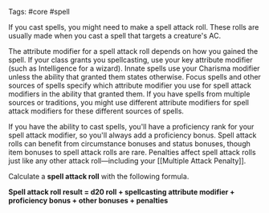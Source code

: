 Tags: #core #spell 

If you cast spells, you might need to make a spell attack roll. These rolls are usually made when you cast a spell that targets a creature's AC.  
  
The attribute modifier for a spell attack roll depends on how you gained the spell. If your class grants you spellcasting, use your key attribute modifier (such as Intelligence for a wizard). Innate spells use your Charisma modifier unless the ability that granted them states otherwise. Focus spells and other sources of spells specify which attribute modifier you use for spell attack modifiers in the ability that granted them. If you have spells from multiple sources or traditions, you might use different attribute modifiers for spell attack modifiers for these different sources of spells.
  
If you have the ability to cast spells, you'll have a proficiency rank for your spell attack modifier, so you'll always add a proficiency bonus. Spell attack rolls can benefit from circumstance bonuses and status bonuses, though item bonuses to spell attack rolls are rare. Penalties affect spell attack rolls just like any other attack roll—including your [[Multiple Attack Penalty]].
  
Calculate a **spell attack roll** with the following formula.

**Spell attack roll result = d20 roll + spellcasting attribute modifier + proficiency bonus + other bonuses + penalties**